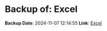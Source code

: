 # Backup of: Excel

**Backup Date**: 2024-11-07 12:14:55
**Link**: [Excel](https://przemienniki.net/export/przemienniki.xls)
